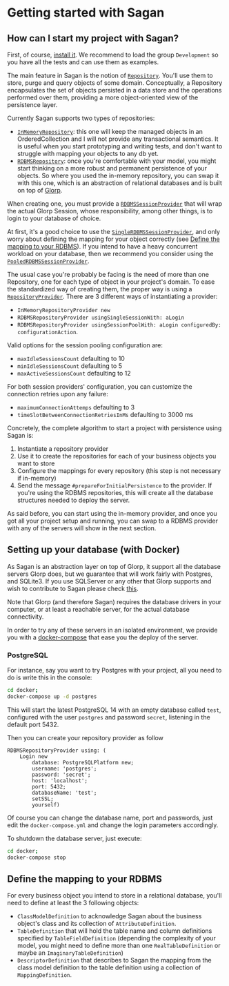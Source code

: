 # Getting started with Sagan

## How can I start my project with Sagan?

First, of course, [install it](how-to/how-to-load-in-pharo.md). We recommend to
load the
group `Development` so you have all the tests and can use them as examples.

The main feature in Sagan is the notion of [`Repository`](../source/Sagan-Core/Repository.class.st).
You'll use them to store, purge and query objects of some domain. Conceptually,
a Repository encapsulates the set of objects persisted in a data store and the
operations performed over them, providing a more object-oriented view of the
persistence layer.

Currently Sagan supports two types of repositories:

- [`InMemoryRepository`](../source/Sagan-Core/InMemoryRepository.class.st): this
  one will keep the managed objects in an OrderedCollection and I will not provide
  any transactional semantics. It is useful when you start prototyping and
  writing tests, and don't want to struggle with mapping your objects to any db yet.
- [`RDBMSRepository`](../source/Sagan-RDBMS/RDBMSRepository.class.st): once you're
  comfortable with your model, you might start thinking on a more robust and
  permanent persistence of your objects. So where you used the in-memory
  repository, you can swap it with this one, which is an abstraction of
  relational databases and is built on top of [Glorp](https://github.com/pharo-rdbms/glorp).

When creating one, you must provide a [`RDBMSSessionProvider`](../source/Sagan-RDBMS/RDBMSSessionProvider.class.st)
that will wrap the actual Glorp Session, whose responsibility, among other
things, is to login to your database of choice.

At first, it's a good choice to use the [`SingleRDBMSSessionProvider`](../source/Sagan-RDBMS/SingleRDBMSSessionProvider.class.st),
and only worry about defining the mapping for your object correctly (see
[Define the mapping to your RDBMS](#define-the-mapping-to-your-rdbms)).
If you intend to have a heavy concurrent workload on your database, then we
recommend you consider using the [`PooledRDBMSSessionProvider`](../source/Sagan-RDBMS/PooledRDBMSSessionProvider.class.st).

The usual case you're probably be facing is the need of more than one Repository,
one for each type of object in your project's domain. To ease the
standardized way of creating them, the proper way is using a [`RepositoryProvider`](../source/Sagan-Core/RepositoryProvider.class.st).
There are 3 different ways of instantiating a provider:

- `InMemoryRepositoryProvider new`
- `RDBMSRepositoryProvider usingSingleSessionWith: aLogin`
- `RDBMSRepositoryProvider usingSessionPoolWith: aLogin configuredBy: configurationAction`.

Valid options for the session pooling configuration are:

- `maxIdleSessionsCount` defaulting to 10
- `minIdleSessionsCount` defaulting to 5
- `maxActiveSessionsCount` defaulting to 12

For both session providers' configuration, you can customize the connection
retries upon any failure:

- `maximumConnectionAttemps` defaulting to 3
- `timeSlotBetweenConnectionRetriesInMs` defaulting to 3000 ms

Concretely, the complete algorithm to start a project with persistence using
Sagan is:

1. Instantiate a repository provider
2. Use it to create the repositories for each of your business objects you want
   to store
3. Configure the mappings for every repository (this step is not necessary if in-memory)
4. Send the message `#prepareForInitialPersistence` to the provider. If you're
   using the RDBMS repositories, this will create all the database structures
   needed to deploy the server.

As said before, you can start using the in-memory provider, and once you got
all your project setup and running, you can swap to a RDBMS provider with any of
the servers will show in the next section.

## Setting up your database (with Docker)

As Sagan is an abstraction layer on top of Glorp, it support all the database
servers Glorp does, but we guarantee that will work fairly with Postgres, and
SQLite3. If you use SQLServer or any other that Glorp supports and wish to
contribute to Sagan please check [this](../CONTRIBUTING.md).

Note that Glorp (and therefore Sagan) requires the database drivers in your
computer, or at least a reachable server, for the actual database connectivity.

In order to try any of these servers in an isolated environment, we provide you
with a [docker-compose](../docker/docker-compose.yml) that ease you the deploy of
the server.

### PostgreSQL

For instance, say you want to try Postgres with your project, all you need to do
is write this in the console:

```bash
cd docker;
docker-compose up -d postgres
```

This will start the latest PostgreSQL 14 with an empty database called `test`,
configured with the user `postgres` and password `secret`, listening in the
default port 5432.

Then you can create your repository provider as follow

```smalltalk
RDBMSRepositoryProvider using: (
    Login new
        database: PostgreSQLPlatform new;
        username: 'postgres';
        password: 'secret';
        host: 'localhost';
        port: 5432;
        databaseName: 'test';
        setSSL;
        yourself)
```

Of course you can change the database name, port and passwords, just edit the
`docker-compose.yml` and change the login parameters accordingly.

To shutdown the database server, just execute:

```bash
cd docker;
docker-compose stop
```

## Define the mapping to your RDBMS

For every business object you intend to store in a relational database, you'll
need to define at least the 3 following objects:

- `ClassModelDefinition` to acknowledge Sagan about the business object's class
  and its collection of `AttributeDefinition`.
- `TableDefinition` that will hold the table name and column definitions
  specified by `TableFieldDefinition` (depending the complexity of your model,
  you might need to define more than one `RealTableDefinition` or maybe an `ImaginaryTableDefinition`)
- `DescriptorDefinition` that describes to Sagan the mapping from the class model
  definition to the table definition using a collection of `MappingDefinition`.
